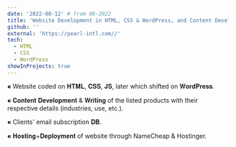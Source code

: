 ```yaml
---
date: '2022-08-12' # from 06-2022
title: 'Website Development in HTML, CSS & WordPress, and Content Development of Products'
github: ''
external: 'https://pearl-intl.com//'
tech:
  - HTML
  - CSS
  - WordPress
showInProjects: true
---
```


⁌ Website coded on 𝐇𝐓𝐌𝐋, 𝐂𝐒𝐒, 𝐉𝐒, later which shifted on 𝐖𝐨𝐫𝐝𝐏𝐫𝐞𝐬𝐬.

⁌ 𝐂𝐨𝐧𝐭𝐞𝐧𝐭 𝐃𝐞𝐯𝐞𝐥𝐨𝐩𝐦𝐞𝐧𝐭 & 𝐖𝐫𝐢𝐭𝐢𝐧𝐠 of the listed products with their respective details (industries, use, etc.).

⁌ Clients' email subscription 𝐃𝐁.

⁌ 𝐇𝐨𝐬𝐭𝐢𝐧𝐠+𝐃𝐞𝐩𝐥𝐨𝐲𝐦𝐞𝐧𝐭 of website through NameCheap & Hostinger.
